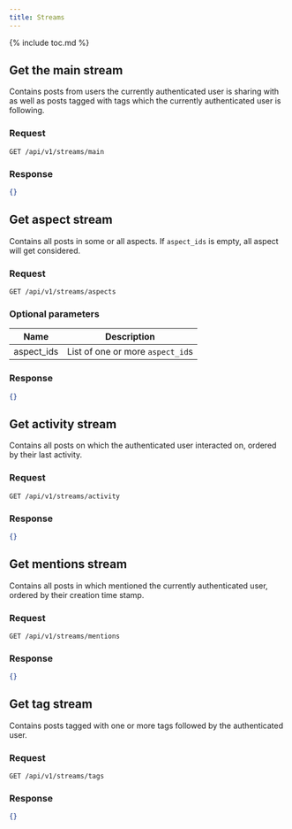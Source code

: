 ```yaml
---
title: Streams
---
```


{% include toc.md %}

## Get the main stream

Contains posts from users the currently authenticated user is sharing with as well as posts tagged with tags which the currently authenticated user is following.

### Request

~~~
GET /api/v1/streams/main
~~~

### Response

~~~json
{}
~~~

## Get aspect stream

Contains all posts in some or all aspects. If `aspect_ids` is empty, all aspect will get considered.

### Request

~~~
GET /api/v1/streams/aspects
~~~

### Optional parameters

| Name       | Description                      |
| ---------- | -------------------------------- |
| aspect_ids | List of one or more `aspect_id`s |

### Response

~~~json
{}
~~~

## Get activity stream

Contains all posts on which the authenticated user interacted on, ordered by their last activity.

### Request

~~~
GET /api/v1/streams/activity
~~~

### Response

~~~json
{}
~~~

##  Get mentions stream

Contains all posts in which mentioned the currently authenticated user, ordered by their creation time stamp.

### Request

~~~
GET /api/v1/streams/mentions
~~~

### Response

~~~json
{}
~~~

## Get tag stream

Contains posts tagged with one or more tags followed by the authenticated user.

### Request

~~~
GET /api/v1/streams/tags
~~~

### Response

~~~json
{}
~~~
